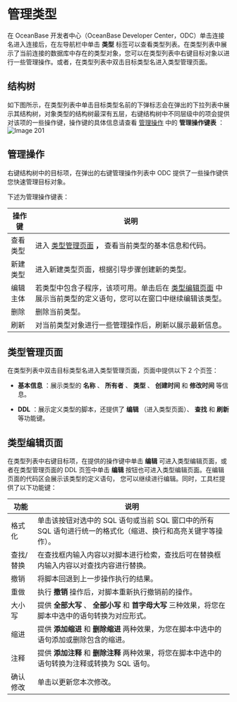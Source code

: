 管理类型 
=========================

在 OceanBase 开发者中心（OceanBase Developer Center，ODC）单击连接名进入连接后，在左导航栏中单击 **类型** 标签可以查看类型列表。在类型列表中展示了当前连接的数据库中存在的类型对象，您可以在类型列表中右键目标对象以进行一些管理操作。或者，在类型列表中双击目标类型名进入类型管理页面。

结构树 
------------------------

如下图所示，在类型列表中单击目标类型名前的下弹标志会在弹出的下拉列表中展示其结构树，对象类型的结构树最深有五层，右键结构树中不同层级中的项会提供对该项的一些操作键，操作键的具体信息请查看 [管理操作](#section-5lk-jon-sqf) 中的 **管理操作键表** ：![Image 201](https://help-static-aliyun-doc.aliyuncs.com/assets/img/zh-CN/5431973161/p241434.png)

管理操作 
-------------------------

右键结构树中的目标项，在弹出的右键管理操作列表中 ODC 提供了一些操作键供您快速管理目标对象。

下述为管理操作键表：


| 操作键  |                                               说明                                                |
|------|-------------------------------------------------------------------------------------------------|
| 查看类型 | 进入 [类型管理页面](#section-8b5-kjx-qmm) **，** 查看当前类型的基本信息和代码。                         |
| 新建类型 | 进入新建类型页面，根据引导步骤创建新的类型。                                                                          |
| 编辑主体 | 若类型中包含子程序，该项可用。单击后在 [类型编辑页面](#section-x3j-4dy-zyi) 中展示当前类型的定义语句，您可以在窗口中继续编辑该类型。 |
| 删除   | 删除当前类型。                                                                                         |
| 刷新   | 对当前类型对象进行一些管理操作后，刷新以展示最新信息。                                                                     |



类型管理页面 
---------------------------

在类型列表中双击目标类型名进入类型管理页面，页面中提供以下 2 个页签：

* **基本信息** ：展示类型的 **名称** 、 **所有者** 、 **类型** 、 **创建时间** 和 **修改时间** 等信息。

* **DDL** ：展示定义类型的脚本，还提供了 **编辑** （进入类型页面）、 **查找** 和 **刷新** 等功能键。

  




类型编辑页面 
---------------------------

在类型列表中右键目标项，在提供的操作键中单击 **编辑** 可进入类型编辑页面，或者在类型管理页面的 DDL 页签中单击 **编辑** 按钮也可进入类型编辑页面。在编辑页面的代码区会展示该类型的定义语句， 您可以继续进行编辑。同时，工具栏提供了以下功能键：


|  功能   |                               说明                               |
|-------|----------------------------------------------------------------|
| 格式化   | 单击该按钮对选中的 SQL 语句或当前 SQL 窗口中的所有 SQL 语句进行统一的格式化（缩进、换行和高亮关键字等操作）。 |
| 查找/替换 | 在查找框内输入内容以对脚本进行检索，查找后可在替换框内输入内容以对查找内容进行替换。                     |
| 撤销    | 将脚本回退到上一步操作执行的结果。                                              |
| 重做    | 执行 **撤销** 操作后，对脚本重新执行撤销前的操作。                                   |
| 大小写   | 提供 **全部大写** 、 **全部小写** 和 **首字母大写** 三种效果，将您在脚本中选中的语句转换为对应形式。    |
| 缩进    | 提供 **添加缩进** 和 **删除缩进** 两种效果，为您在脚本中选中的语句添加或删除包含的缩进。             |
| 注释    | 提供 **添加注释** 和 **删除注释** 两种效果，将您在脚本中选中的语句转换为注释或转换为 SQL 语句。       |
| 确认修改  | 单击以更新您本次修改。                                                    |


